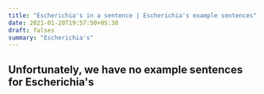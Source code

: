 ```yaml
---
title: "Escherichia's in a sentence | Escherichia's example sentences"
date: 2021-01-20T19:57:50+05:30
draft: falses
summary: "Escherichia's"
---
```

## Unfortunately, we have no example sentences for Escherichia's                 
